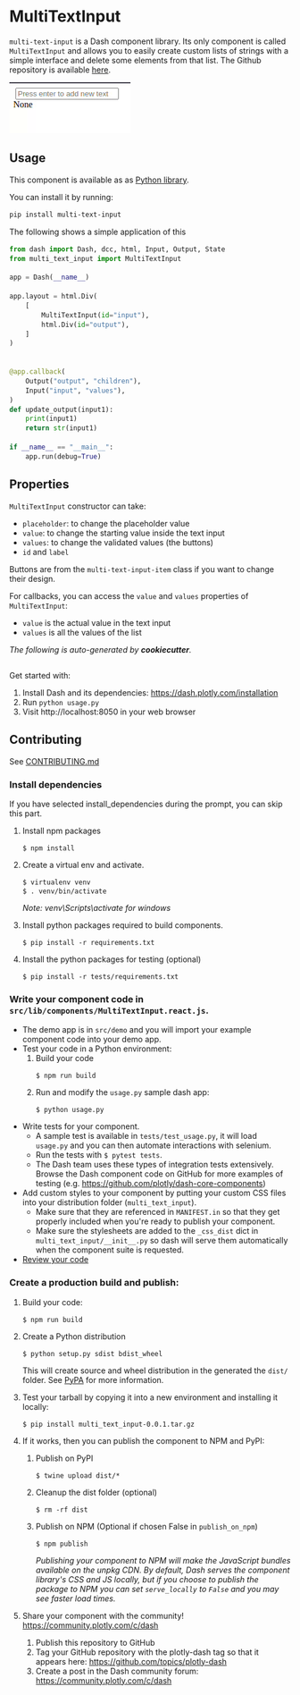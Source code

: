 # MultiTextInput

`multi-text-input` is a Dash component library. Its only component is called `MultiTextInput` and allows you to easily create custom lists of strings with a simple interface and delete some elements from that list. The Github repository is available [here](https://github.com/pauldechorgnat/multi-text-input/).

![Demo of multi-text-input](https://raw.githubusercontent.com/pauldechorgnat/multi-text-input/master/demo-multi-text-input-dash.gif)



## Usage

This component is available as as [Python library](https://pypi.org/project/multi-text-input/0.0.1/).

You can install it by running: 

```sh
pip install multi-text-input
```

The following shows a simple application of this 

```python
from dash import Dash, dcc, html, Input, Output, State
from multi_text_input import MultiTextInput

app = Dash(__name__)

app.layout = html.Div(
    [
        MultiTextInput(id="input"),
        html.Div(id="output"),
    ]
)


@app.callback(
    Output("output", "children"),
    Input("input", "values"),
)
def update_output(input1):
    print(input1)
    return str(input1)

if __name__ == "__main__":
    app.run(debug=True)
```

## Properties

`MultiTextInput` constructor can take: 

- `placeholder`: to change the placeholder value
- `value`: to change the starting value inside the text input
- `values`: to change the validated values (the buttons)
- `id` and `label`

Buttons are from the `multi-text-input-item` class if you want to change their design.

For callbacks, you can access the `value` and `values` properties of `MultiTextInput`:

- `value` is the actual value in the text input
- `values` is all the values of the list


_The following is auto-generated by **cookiecutter**._

## 

Get started with:
1. Install Dash and its dependencies: https://dash.plotly.com/installation
2. Run `python usage.py`
3. Visit http://localhost:8050 in your web browser

## Contributing

See [CONTRIBUTING.md](./CONTRIBUTING.md)

### Install dependencies

If you have selected install_dependencies during the prompt, you can skip this part.

1. Install npm packages
    ```
    $ npm install
    ```
2. Create a virtual env and activate.
    ```
    $ virtualenv venv
    $ . venv/bin/activate
    ```
    _Note: venv\Scripts\activate for windows_

3. Install python packages required to build components.
    ```
    $ pip install -r requirements.txt
    ```
4. Install the python packages for testing (optional)
    ```
    $ pip install -r tests/requirements.txt
    ```

### Write your component code in `src/lib/components/MultiTextInput.react.js`.

- The demo app is in `src/demo` and you will import your example component code into your demo app.
- Test your code in a Python environment:
    1. Build your code
        ```
        $ npm run build
        ```
    2. Run and modify the `usage.py` sample dash app:
        ```
        $ python usage.py
        ```
- Write tests for your component.
    - A sample test is available in `tests/test_usage.py`, it will load `usage.py` and you can then automate interactions with selenium.
    - Run the tests with `$ pytest tests`.
    - The Dash team uses these types of integration tests extensively. Browse the Dash component code on GitHub for more examples of testing (e.g. https://github.com/plotly/dash-core-components)
- Add custom styles to your component by putting your custom CSS files into your distribution folder (`multi_text_input`).
    - Make sure that they are referenced in `MANIFEST.in` so that they get properly included when you're ready to publish your component.
    - Make sure the stylesheets are added to the `_css_dist` dict in `multi_text_input/__init__.py` so dash will serve them automatically when the component suite is requested.
- [Review your code](./review_checklist.md)

### Create a production build and publish:

1. Build your code:
    ```
    $ npm run build
    ```
2. Create a Python distribution
    ```
    $ python setup.py sdist bdist_wheel
    ```
    This will create source and wheel distribution in the generated the `dist/` folder.
    See [PyPA](https://packaging.python.org/guides/distributing-packages-using-setuptools/#packaging-your-project)
    for more information.

3. Test your tarball by copying it into a new environment and installing it locally:
    ```
    $ pip install multi_text_input-0.0.1.tar.gz
    ```

4. If it works, then you can publish the component to NPM and PyPI:
    1. Publish on PyPI
        ```
        $ twine upload dist/*
        ```
    2. Cleanup the dist folder (optional)
        ```
        $ rm -rf dist
        ```
    3. Publish on NPM (Optional if chosen False in `publish_on_npm`)
        ```
        $ npm publish
        ```
        _Publishing your component to NPM will make the JavaScript bundles available on the unpkg CDN. By default, Dash serves the component library's CSS and JS locally, but if you choose to publish the package to NPM you can set `serve_locally` to `False` and you may see faster load times._

5. Share your component with the community! https://community.plotly.com/c/dash
    1. Publish this repository to GitHub
    2. Tag your GitHub repository with the plotly-dash tag so that it appears here: https://github.com/topics/plotly-dash
    3. Create a post in the Dash community forum: https://community.plotly.com/c/dash
